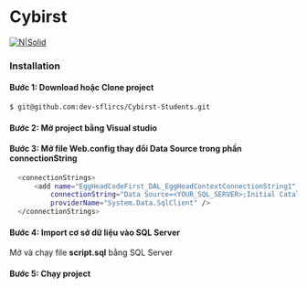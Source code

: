 # Cybirst 

[![N|Solid](https://cldup.com/dTxpPi9lDf.thumb.png)](https://nodesource.com/products/nsolid)

### Installation

#### Bước 1: Download hoặc Clone project
```sh
$ git@github.com:dev-sflircs/Cybirst-Students.git
```
#### Bước 2: Mở project bằng Visual studio

#### Bước 3: Mở file **Web.config** thay đổi Data Source trong phần **connectionString**
```sh
  <connectionStrings>
      <add name="EggHeadCodeFirst_DAL_EggHeadContextConnectionString1"
          connectionString="Data Source=<YOUR_SQL_SERVER>;Initial Catalog=EggHeadCodeFirst.DAL.EggHeadContext;Integrated Security=True"
          providerName="System.Data.SqlClient" />
  </connectionStrings>

```

#### Bước 4: Import cơ sở dữ liệu vào SQL Server

Mở và chạy file **script.sql** bằng SQL Server

#### Bước 5: Chạy project